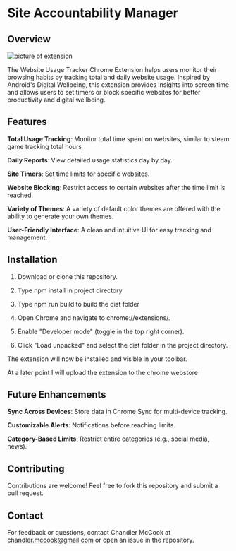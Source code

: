 # Site Accountability Manager

## Overview

![picture of extension](https://i.imgur.com/zHkNTrW.png)

The Website Usage Tracker Chrome Extension helps users monitor their browsing habits by tracking total and daily website usage. Inspired by Android's Digital Wellbeing, this extension provides insights into screen time and allows users to set timers or block specific websites for better productivity and digital wellbeing.


## Features

**Total Usage Tracking**: Monitor total time spent on websites, similar to steam game tracking total hours

**Daily Reports**: View detailed usage statistics day by day.

**Site Timers**: Set time limits for specific websites.

**Website Blocking**: Restrict access to certain websites after the time limit is reached.

**Variety of Themes**: A variety of default color themes are offered with the ability to generate your own themes.

**User-Friendly Interface**: A clean and intuitive UI for easy tracking and management.


## Installation

1. Download or clone this repository.

2. Type npm install in project directory

3. Type npm run build to build the dist folder

4. Open Chrome and navigate to chrome://extensions/.

5. Enable "Developer mode" (toggle in the top right corner).

6. Click "Load unpacked" and select the dist folder in the project directory.

The extension will now be installed and visible in your toolbar.

At a later point I will upload the extension to the chrome webstore


## Future Enhancements

**Sync Across Devices**: Store data in Chrome Sync for multi-device tracking.

**Customizable Alerts**: Notifications before reaching limits.

**Category-Based Limits**: Restrict entire categories (e.g., social media, news).


## Contributing

Contributions are welcome! Feel free to fork this repository and submit a pull request.

## Contact

For feedback or questions, contact Chandler McCook at chandler.mccook@gmail.com or open an issue in the repository.
